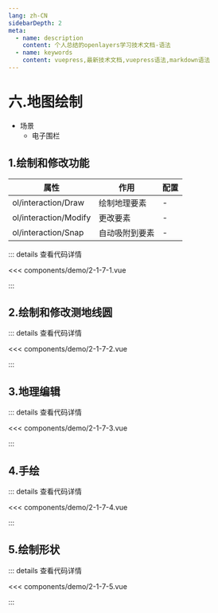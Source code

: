 ```yaml
---
lang: zh-CN
sidebarDepth: 2
meta:
  - name: description
    content: 个人总结的openlayers学习技术文档-语法
  - name: keywords
    content: vuepress,最新技术文档,vuepress语法,markdown语法
---
```


# 六.地图绘制

- 场景
  - 电子围栏

## 1.绘制和修改功能

| 属性                  | 作用           | 配置 |
| --------------------- | -------------- | ---- |
| ol/interaction/Draw   | 绘制地理要素   | -    |
| ol/interaction/Modify | 更改要素       | -    |
| ol/interaction/Snap   | 自动吸附到要素 | -    |

  <Container url="https://zhoubichuan.com/resume/demo/?type=openlayers&name=2-1-7-1.vue" />

::: details 查看代码详情

<<< components/demo/2-1-7-1.vue

:::


## 2.绘制和修改测地线圆

  <Container url="https://zhoubichuan.com/resume/demo/?type=openlayers&name=2-1-7-2.vue" />

::: details 查看代码详情

<<< components/demo/2-1-7-2.vue

:::


## 3.地理编辑

  <Container url="https://zhoubichuan.com/resume/demo/?type=openlayers&name=2-1-7-3.vue" />

::: details 查看代码详情

<<< components/demo/2-1-7-3.vue

:::


## 4.手绘

  <Container url="https://zhoubichuan.com/resume/demo/?type=openlayers&name=2-1-7-4.vue" />

::: details 查看代码详情

<<< components/demo/2-1-7-4.vue

:::

## 5.绘制形状

  <Container url="https://zhoubichuan.com/resume/demo/?type=openlayers&name=2-1-7-5.vue" />

::: details 查看代码详情

<<< components/demo/2-1-7-5.vue

:::

